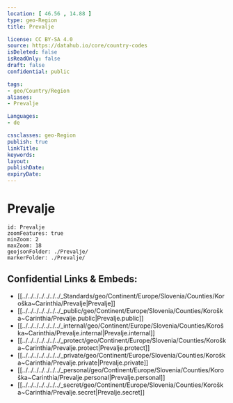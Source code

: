 ```yaml
---
location: [ 46.56 , 14.88 ] 
type: geo-Region
title: Prevalje

license: CC BY-SA 4.0
source: https://datahub.io/core/country-codes
isDeleted: false
isReadOnly: false
draft: false
confidential: public

tags:
- geo/Country/Region
aliases:
- Prevalje

Languages:
- de

cssclasses: geo-Region
publish: true
linkTitle: 
keywords: 
layout: 
publishDate: 
expiryDate: 
---
```


# Prevalje

```leaflet
id: Prevalje
zoomFeatures: true 
minZoom: 2 
maxZoom: 18
geojsonFolder: ./Prevalje/
markerFolder: ./Prevalje/
```


## Confidential Links & Embeds: 
- [[../../../../../../../_Standards/geo/Continent/Europe/Slovenia/Counties/Koroška~Carinthia/Prevalje|Prevalje]] 
- [[../../../../../../../_public/geo/Continent/Europe/Slovenia/Counties/Koroška~Carinthia/Prevalje.public|Prevalje.public]] 
- [[../../../../../../../_internal/geo/Continent/Europe/Slovenia/Counties/Koroška~Carinthia/Prevalje.internal|Prevalje.internal]] 
- [[../../../../../../../_protect/geo/Continent/Europe/Slovenia/Counties/Koroška~Carinthia/Prevalje.protect|Prevalje.protect]] 
- [[../../../../../../../_private/geo/Continent/Europe/Slovenia/Counties/Koroška~Carinthia/Prevalje.private|Prevalje.private]] 
- [[../../../../../../../_personal/geo/Continent/Europe/Slovenia/Counties/Koroška~Carinthia/Prevalje.personal|Prevalje.personal]] 
- [[../../../../../../../_secret/geo/Continent/Europe/Slovenia/Counties/Koroška~Carinthia/Prevalje.secret|Prevalje.secret]] 

